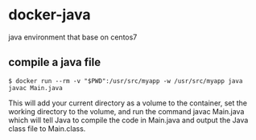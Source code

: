 # docker-java
java environment that base on centos7

## compile a java file

```console
$ docker run --rm -v "$PWD":/usr/src/myapp -w /usr/src/myapp java javac Main.java
```

This will add your current directory as a volume to the container, set the working directory to the volume, and run the command javac Main.java which will tell Java to compile the code in Main.java and output the Java class file to Main.class.

